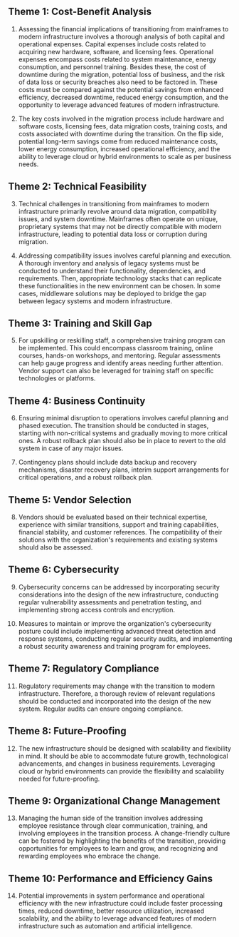 ## Theme 1: Cost-Benefit Analysis

1. Assessing the financial implications of transitioning from mainframes to modern infrastructure involves a thorough analysis of both capital and operational expenses. Capital expenses include costs related to acquiring new hardware, software, and licensing fees. Operational expenses encompass costs related to system maintenance, energy consumption, and personnel training. Besides these, the cost of downtime during the migration, potential loss of business, and the risk of data loss or security breaches also need to be factored in. These costs must be compared against the potential savings from enhanced efficiency, decreased downtime, reduced energy consumption, and the opportunity to leverage advanced features of modern infrastructure.

2. The key costs involved in the migration process include hardware and software costs, licensing fees, data migration costs, training costs, and costs associated with downtime during the transition. On the flip side, potential long-term savings come from reduced maintenance costs, lower energy consumption, increased operational efficiency, and the ability to leverage cloud or hybrid environments to scale as per business needs.

## Theme 2: Technical Feasibility

3. Technical challenges in transitioning from mainframes to modern infrastructure primarily revolve around data migration, compatibility issues, and system downtime. Mainframes often operate on unique, proprietary systems that may not be directly compatible with modern infrastructure, leading to potential data loss or corruption during migration.

4. Addressing compatibility issues involves careful planning and execution. A thorough inventory and analysis of legacy systems must be conducted to understand their functionality, dependencies, and requirements. Then, appropriate technology stacks that can replicate these functionalities in the new environment can be chosen. In some cases, middleware solutions may be deployed to bridge the gap between legacy systems and modern infrastructure.

## Theme 3: Training and Skill Gap

5. For upskilling or reskilling staff, a comprehensive training program can be implemented. This could encompass classroom training, online courses, hands-on workshops, and mentoring. Regular assessments can help gauge progress and identify areas needing further attention. Vendor support can also be leveraged for training staff on specific technologies or platforms.

## Theme 4: Business Continuity

6. Ensuring minimal disruption to operations involves careful planning and phased execution. The transition should be conducted in stages, starting with non-critical systems and gradually moving to more critical ones. A robust rollback plan should also be in place to revert to the old system in case of any major issues.

7. Contingency plans should include data backup and recovery mechanisms, disaster recovery plans, interim support arrangements for critical operations, and a robust rollback plan.

## Theme 5: Vendor Selection

8. Vendors should be evaluated based on their technical expertise, experience with similar transitions, support and training capabilities, financial stability, and customer references. The compatibility of their solutions with the organization's requirements and existing systems should also be assessed.

## Theme 6: Cybersecurity

9. Cybersecurity concerns can be addressed by incorporating security considerations into the design of the new infrastructure, conducting regular vulnerability assessments and penetration testing, and implementing strong access controls and encryption.

10. Measures to maintain or improve the organization's cybersecurity posture could include implementing advanced threat detection and response systems, conducting regular security audits, and implementing a robust security awareness and training program for employees.

## Theme 7: Regulatory Compliance

11. Regulatory requirements may change with the transition to modern infrastructure. Therefore, a thorough review of relevant regulations should be conducted and incorporated into the design of the new system. Regular audits can ensure ongoing compliance.

## Theme 8: Future-Proofing

12. The new infrastructure should be designed with scalability and flexibility in mind. It should be able to accommodate future growth, technological advancements, and changes in business requirements. Leveraging cloud or hybrid environments can provide the flexibility and scalability needed for future-proofing.

## Theme 9: Organizational Change Management

13. Managing the human side of the transition involves addressing employee resistance through clear communication, training, and involving employees in the transition process. A change-friendly culture can be fostered by highlighting the benefits of the transition, providing opportunities for employees to learn and grow, and recognizing and rewarding employees who embrace the change.

## Theme 10: Performance and Efficiency Gains

14. Potential improvements in system performance and operational efficiency with the new infrastructure could include faster processing times, reduced downtime, better resource utilization, increased scalability, and the ability to leverage advanced features of modern infrastructure such as automation and artificial intelligence.
